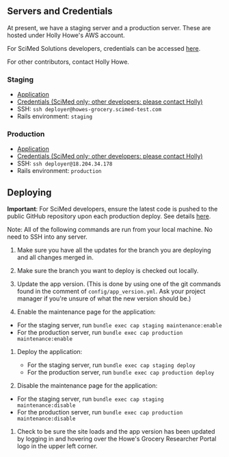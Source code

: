 ## Servers and Credentials

At present, we have a staging server and a production server. These are hosted
under Holly Howe's AWS account.

For SciMed Solutions developers, credentials can be accessed
[here](https://credentials.scimedsolutions.com/credentials/1062).

For other contributors, contact Holly Howe.

### Staging

* [Application](https://howes-grocery.scimed-test.com/)
* [Credentials (SciMed only; other developers: please contact Holly)](https://credentials.scimedsolutions.com/servers/229)
* SSH: `ssh deployer@howes-grocery.scimed-test.com`
* Rails environment: `staging`

### Production

* [Application](https://openscience-onlinegrocery.com/)
* [Credentials (SciMed only; other developers: please contact Holly)](https://credentials.scimedsolutions.com/servers/237)
* SSH: `ssh deployer@18.204.34.178`
* Rails environment: `production`

## Deploying

**Important**: For SciMed developers, ensure the latest code is pushed to the
public GitHub repository upon each production deploy.  See details [here](docs/scimed/github.md).

Note: All of the following commands are run from your local machine. No need to
SSH into any server.

1. Make sure you have all the updates for the branch you are deploying and
all changes merged in.

1. Make sure the branch you want to deploy is checked out locally.

1. Update the app version. (This is done by using one of the git commands found
   in the comment of `config/app_version.yml`. Ask your project manager if
   you're unsure of what the new version should be.)

1. Enable the maintenance page for the application:
  * For the staging server, run `bundle exec cap staging maintenance:enable`
  * For the production server, run `bundle exec cap production maintenance:enable`

1. Deploy the application:
    * For the staging server, run `bundle exec cap staging deploy`
    * For the production server, run `bundle exec cap production deploy`

1. Disable the maintenance page for the application:
  * For the staging server, run `bundle exec cap staging maintenance:disable`
  * For the production server, run `bundle exec cap production maintenance:disable`

1. Check to be sure the site loads and the app version has been updated by logging
in and hovering over the Howe's Grocery Researcher Portal logo in the upper left corner.
